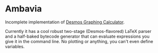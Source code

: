 # Ambavia

Incomplete implementation of [Desmos Graphing Calculator](https://www.desmos.com/calculator).

Currently it has a cool robust two-stage (Desmos-flavored) LaTeX parser and a half-baked bytecode generator that can evaluate expressions you give it in the command line. No plotting or anything, you can't even define variables.
